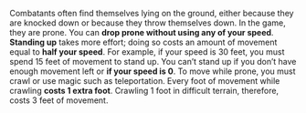 Combatants often find themselves lying on the ground, either because they are knocked down or because they throw themselves down. In the game, they are prone. You can **drop prone without using any of your speed**. **Standing up** takes more effort; doing so costs an amount of movement equal to **half your speed**. For example, if your speed is 30 feet, you must spend 15 feet of movement to stand up. You can’t stand up if you don’t have enough movement left or **if your speed is 0**. To move while prone, you must crawl or use magic such as teleportation. Every foot of movement while crawling **costs 1 extra foot**. Crawling 1 foot in difficult terrain, therefore, costs 3 feet of movement.
